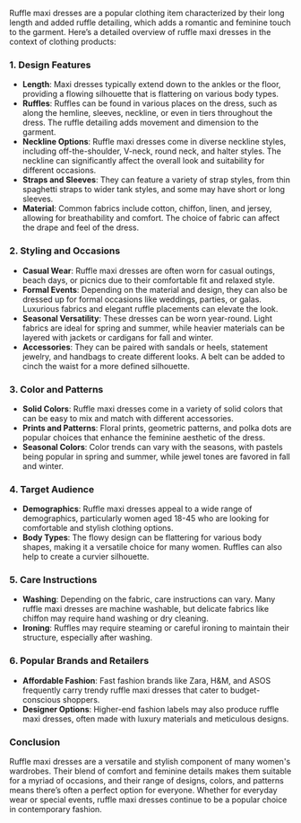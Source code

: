 Ruffle maxi dresses are a popular clothing item characterized by their long length and added ruffle detailing, which adds a romantic and feminine touch to the garment. Here’s a detailed overview of ruffle maxi dresses in the context of clothing products:

### 1. **Design Features**

- **Length**: Maxi dresses typically extend down to the ankles or the floor, providing a flowing silhouette that is flattering on various body types.
- **Ruffles**: Ruffles can be found in various places on the dress, such as along the hemline, sleeves, neckline, or even in tiers throughout the dress. The ruffle detailing adds movement and dimension to the garment.
- **Neckline Options**: Ruffle maxi dresses come in diverse neckline styles, including off-the-shoulder, V-neck, round neck, and halter styles. The neckline can significantly affect the overall look and suitability for different occasions.
- **Straps and Sleeves**: They can feature a variety of strap styles, from thin spaghetti straps to wider tank styles, and some may have short or long sleeves.
- **Material**: Common fabrics include cotton, chiffon, linen, and jersey, allowing for breathability and comfort. The choice of fabric can affect the drape and feel of the dress.

### 2. **Styling and Occasions**

- **Casual Wear**: Ruffle maxi dresses are often worn for casual outings, beach days, or picnics due to their comfortable fit and relaxed style.
- **Formal Events**: Depending on the material and design, they can also be dressed up for formal occasions like weddings, parties, or galas. Luxurious fabrics and elegant ruffle placements can elevate the look.
- **Seasonal Versatility**: These dresses can be worn year-round. Light fabrics are ideal for spring and summer, while heavier materials can be layered with jackets or cardigans for fall and winter.
- **Accessories**: They can be paired with sandals or heels, statement jewelry, and handbags to create different looks. A belt can be added to cinch the waist for a more defined silhouette.

### 3. **Color and Patterns**

- **Solid Colors**: Ruffle maxi dresses come in a variety of solid colors that can be easy to mix and match with different accessories.
- **Prints and Patterns**: Floral prints, geometric patterns, and polka dots are popular choices that enhance the feminine aesthetic of the dress.
- **Seasonal Colors**: Color trends can vary with the seasons, with pastels being popular in spring and summer, while jewel tones are favored in fall and winter.

### 4. **Target Audience**

- **Demographics**: Ruffle maxi dresses appeal to a wide range of demographics, particularly women aged 18-45 who are looking for comfortable and stylish clothing options.
- **Body Types**: The flowy design can be flattering for various body shapes, making it a versatile choice for many women. Ruffles can also help to create a curvier silhouette.

### 5. **Care Instructions**

- **Washing**: Depending on the fabric, care instructions can vary. Many ruffle maxi dresses are machine washable, but delicate fabrics like chiffon may require hand washing or dry cleaning.
- **Ironing**: Ruffles may require steaming or careful ironing to maintain their structure, especially after washing.

### 6. **Popular Brands and Retailers**

- **Affordable Fashion**: Fast fashion brands like Zara, H&M, and ASOS frequently carry trendy ruffle maxi dresses that cater to budget-conscious shoppers.
- **Designer Options**: Higher-end fashion labels may also produce ruffle maxi dresses, often made with luxury materials and meticulous designs.

### Conclusion

Ruffle maxi dresses are a versatile and stylish component of many women's wardrobes. Their blend of comfort and feminine details makes them suitable for a myriad of occasions, and their range of designs, colors, and patterns means there’s often a perfect option for everyone. Whether for everyday wear or special events, ruffle maxi dresses continue to be a popular choice in contemporary fashion.